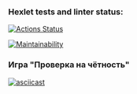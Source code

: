 ### Hexlet tests and linter status:
[![Actions Status](https://github.com/Street1g/frontend-project-44/workflows/hexlet-check/badge.svg)](https://github.com/Street1g/frontend-project-44/actions)

[![Maintainability](https://api.codeclimate.com/v1/badges/d89938ad7010c4e9c108/maintainability)](https://codeclimate.com/github/Street1g/frontend-project-44/maintainability)

### Игра "Проверка на чётность"
[![asciicast](https://asciinema.org/a/KkZ7ib9Klb7PSb0maPLL1Qx2m.svg)](https://asciinema.org/a/KkZ7ib9Klb7PSb0maPLL1Qx2m)